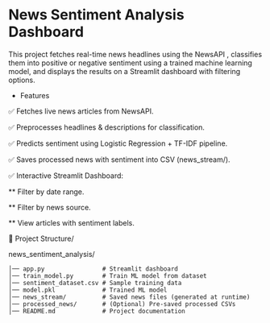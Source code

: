 
# News Sentiment Analysis Dashboard

This project fetches real-time news headlines using the NewsAPI
, classifies them into positive or negative sentiment using a trained machine learning model, and displays the results on a Streamlit dashboard with filtering options.

* Features

✅ Fetches live news articles from NewsAPI.

✅ Preprocesses headlines & descriptions for classification.

✅ Predicts sentiment using Logistic Regression + TF-IDF pipeline.

✅ Saves processed news with sentiment into CSV (news_stream/).

✅ Interactive Streamlit Dashboard:

** Filter by date range.

** Filter by news source.

** View articles with sentiment labels.

📂 Project Structure/

news_sentiment_analysis/

    │── app.py                # Streamlit dashboard
    │── train_model.py        # Train ML model from dataset
    │── sentiment_dataset.csv # Sample training data
    │── model.pkl             # Trained ML model
    │── news_stream/          # Saved news files (generated at runtime)
    │── processed_news/       # (Optional) Pre-saved processed CSVs
    │── README.md             # Project documentation
